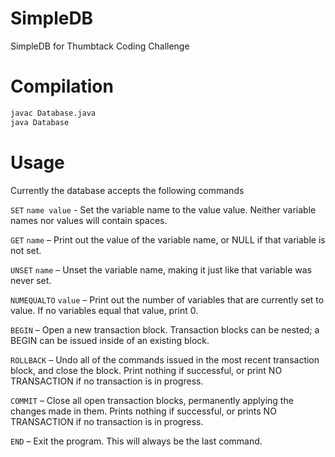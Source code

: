 # SimpleDB

SimpleDB for Thumbtack Coding Challenge



# Compilation

```bash
javac Database.java
java Database
```

# Usage

Currently the database accepts the following commands


```SET``` ```name value```  - Set the variable name to the value value. Neither variable names nor values will contain spaces.

```GET``` ```name``` – Print out the value of the variable name, or NULL if that variable is not set.

```UNSET``` ```name``` – Unset the variable name, making it just like that variable was never set.

```NUMEQUALTO``` ```value``` – Print out the number of variables that are currently set to value. If no variables equal that value, print 0.

```BEGIN``` – Open a new transaction block. Transaction blocks can be nested; a BEGIN can be issued inside of an existing block.

```ROLLBACK``` – Undo all of the commands issued in the most recent transaction block, and close the block. Print nothing if successful, or print NO TRANSACTION if no transaction is in progress.

```COMMIT``` – Close all open transaction blocks, permanently applying the changes made in them. Prints nothing if successful, or prints NO TRANSACTION if no transaction is in progress.



```END``` – Exit the program. This will always be the last command.

